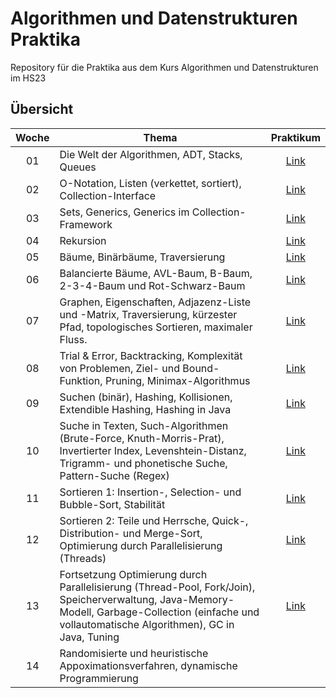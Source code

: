 # Algorithmen und Datenstrukturen Praktika

Repository für die Praktika aus dem Kurs Algorithmen und Datenstrukturen im HS23

## Übersicht

| Woche | Thema | Praktikum |
|:-----:|-------|:---------:|
| 01 | Die Welt der Algorithmen, ADT, Stacks, Queues | [Link](https://github.com/xHarlock/ads-praktika/tree/main/ADS%20Praktikum%2001) |
| 02 | O-Notation, Listen (verkettet, sortiert), Collection-Interface | [Link](https://github.com/xHarlock/ads-praktika/tree/main/ADS%20Praktikum%2002) |
| 03 | Sets, Generics, Generics im Collection-Framework | [Link](https://github.com/xHarlock/ads-praktika/tree/main/ADS%20Praktikum%2003) |
| 04 | Rekursion | [Link](https://github.com/xHarlock/ads-praktika/tree/main/ADS%20Praktikum%2004) |
| 05 | Bäume, Binärbäume, Traversierung | [Link](https://github.com/xHarlock/ads-praktika/tree/main/ADS%20Praktikum%2005) |
| 06 | Balancierte Bäume, AVL-Baum, B-Baum, 2-3-4-Baum und Rot-Schwarz-Baum | [Link](https://github.com/xHarlock/ads-praktika/tree/main/ADS%20Praktikum%2006) |
| 07 | Graphen, Eigenschaften, Adjazenz-Liste und -Matrix, Traversierung, kürzester Pfad, topologisches Sortieren, maximaler Fluss. | [Link](https://github.com/xHarlock/ads-praktika/tree/main/ADS%20Praktikum%2007) |
| 08 | Trial & Error, Backtracking, Komplexität von Problemen, Ziel- und Bound-Funktion, Pruning, Minimax-Algorithmus | [Link](https://github.com/xHarlock/ads-praktika/tree/main/ADS%20Praktikum%2008) |
| 09 | Suchen (binär), Hashing, Kollisionen, Extendible Hashing, Hashing in Java | [Link](https://github.com/xHarlock/ads-praktika/tree/main/ADS%20Praktikum%2009) |
| 10 | Suche in Texten, Such-Algorithmen (Brute-Force, Knuth-Morris-Prat), Invertierter Index, Levenshtein-Distanz, Trigramm- und phonetische Suche, Pattern-Suche (Regex) | [Link](https://github.com/xHarlock/ads-praktika/tree/main/ADS%20Praktikum%2010) |
| 11 | Sortieren 1: Insertion-, Selection- und Bubble-Sort, Stabilität | [Link](https://github.com/xHarlock/ads-praktika/tree/main/ADS%20Praktikum%2011) |
| 12 | Sortieren 2: Teile und Herrsche, Quick-, Distribution- und Merge-Sort, Optimierung durch Parallelisierung (Threads) | [Link](https://github.com/xHarlock/ads-praktika/tree/main/ADS%20Praktikum%2012) |
| 13 | Fortsetzung Optimierung durch Parallelisierung (Thread-Pool, Fork/Join), Speicherverwaltung, Java-Memory-Modell, Garbage-Collection (einfache und vollautomatische Algorithmen), GC in Java, Tuning | [Link](https://github.com/xHarlock/ads-praktika/tree/main/ADS%20Praktikum%20013) |
| 14 | Randomisierte und heuristische Appoximationsverfahren, dynamische Programmierung |  |
